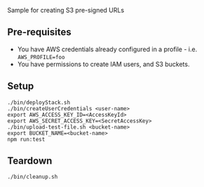 Sample for creating S3 pre-signed URLs

## Pre-requisites

* You have AWS credentials already configured in a profile - i.e. `AWS_PROFILE=foo`
* You have permissions to create IAM users, and S3 buckets.

## Setup

```
./bin/deployStack.sh
./bin/createUserCredentials <user-name>
export AWS_ACCESS_KEY_ID=<AccessKeyId>
export AWS_SECRET_ACCESS_KEY=<SecretAccessKey>
./bin/upload-test-file.sh <bucket-name>
export BUCKET_NAME=<bucket-name>
npm run:test
```

## Teardown

```
./bin/cleanup.sh
```
